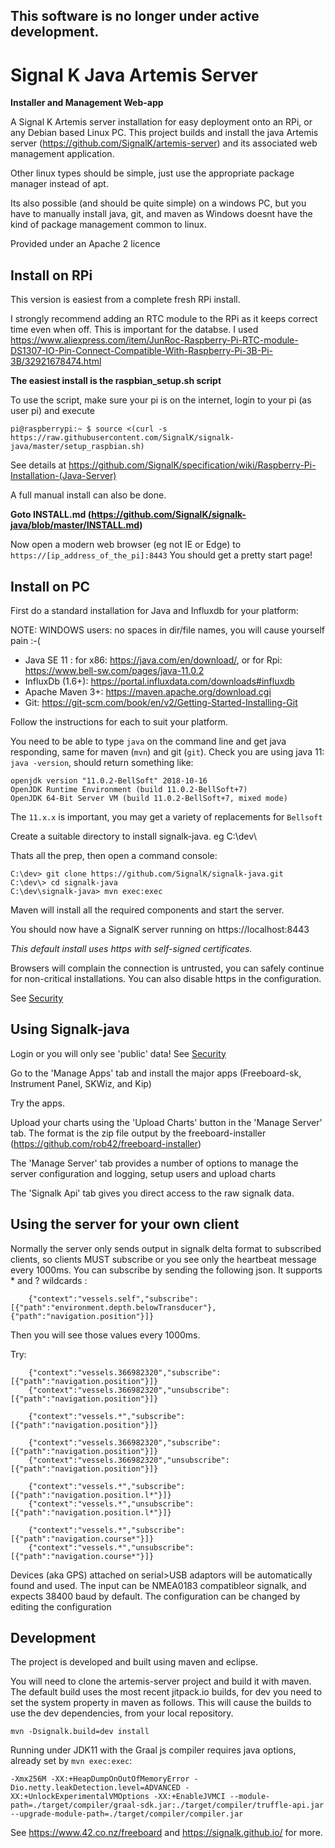 This software is no longer under active development.
---
Signal K Java Artemis Server
============================
__Installer and Management Web-app__

A Signal K Artemis server installation for easy deployment onto an RPi, or any Debian based Linux PC. This project builds and install the java Artemis server (https://github.com/SignalK/artemis-server) and its associated web management application.

Other linux types should be simple, just use the appropriate package manager instead of apt.

Its also possible (and should be quite simple) on a windows PC, but you have to manually install java, git, and maven as Windows doesnt have the kind of package management common to linux.

Provided under an Apache 2 licence

Install on RPi
--------------

This version is easiest from a complete fresh RPi install. 

I strongly recommend adding an RTC module to the RPi as it keeps correct time even when off. This is important for the databse.
I used https://www.aliexpress.com/item/JunRoc-Raspberry-Pi-RTC-module-DS1307-IO-Pin-Connect-Compatible-With-Raspberry-Pi-3B-Pi-3B/32921678474.html

__The easiest install is the raspbian_setup.sh script__

To use the script, make sure your pi is on the internet, login to your pi (as user pi) and execute
```
pi@raspberrypi:~ $ source <(curl -s https://raw.githubusercontent.com/SignalK/signalk-java/master/setup_raspbian.sh)

```

See details at https://github.com/SignalK/specification/wiki/Raspberry-Pi-Installation-(Java-Server)

A full manual install can also be done.

__Goto INSTALL.md (https://github.com/SignalK/signalk-java/blob/master/INSTALL.md)__

Now open a modern web browser (eg not IE or Edge) to `https://[ip_address_of_the_pi]:8443`
You should get a pretty start page! 

Install on PC
--------------

First do a standard installation for Java and Influxdb for your platform:

NOTE: WINDOWS users: no spaces in dir/file names, you will cause yourself pain :-(

* Java SE 11 : for x86: https://java.com/en/download/, or for Rpi: https://www.bell-sw.com/pages/java-11.0.2
* InfluxDb (1.6+): https://portal.influxdata.com/downloads#influxdb
* Apache Maven 3+: https://maven.apache.org/download.cgi
* Git: https://git-scm.com/book/en/v2/Getting-Started-Installing-Git

Follow the instructions for each to suit your platform.

You need to be able to type `java` on the command line and get java responding, same for maven (`mvn`) and git (`git`).
Check you are using java 11: `java -version`, should return something like:
```
openjdk version "11.0.2-BellSoft" 2018-10-16
OpenJDK Runtime Environment (build 11.0.2-BellSoft+7)
OpenJDK 64-Bit Server VM (build 11.0.2-BellSoft+7, mixed mode)

```
The `11.x.x` is important, you may get a variety of replacements for `Bellsoft`

Create a suitable directory to install signalk-java. eg C:\dev\

Thats all the prep, then open a command console:

```
C:\dev> git clone https://github.com/SignalK/signalk-java.git
C:\dev\> cd signalk-java
C:\dev\signalk-java> mvn exec:exec
```
Maven will install all the required components and start the server.  

You should now have a SignalK server running on https://localhost:8443

_This default install uses https with self-signed certificates._ 

Browsers will complain the connection is untrusted, 
you can safely continue for non-critical installations. You can also disable https in the configuration.

See [Security](./SECURITY.md)

Using Signalk-java
------------------

Login or you will only see 'public' data! See [Security](./SECURITY.md)

Go to the 'Manage Apps' tab and install the major apps (Freeboard-sk, Instrument Panel, SKWiz, and Kip)

Try the apps. 

Upload your charts using the 'Upload Charts' button in the 'Manage Server' tab. The format is the zip file output by the freeboard-installer (https://github.com/rob42/freeboard-installer)

The 'Manage Server' tab provides a number of options to manage the server configuration and logging, setup users and upload charts

The 'Signalk Api' tab gives you direct access to the raw signalk data.


Using the server for your own client
------------------------------------


Normally the server only sends output in signalk delta format to subscribed clients, so clients MUST subscribe or you see only the heartbeat message every 1000ms.
You can subscribe by sending the following json. It supports * and ? wildcards :
```
	{"context":"vessels.self","subscribe":[{"path":"environment.depth.belowTransducer"},{"path":"navigation.position"}]}
``` 
Then you will see those values every 1000ms.

Try:
```
	{"context":"vessels.366982320","subscribe":[{"path":"navigation.position"}]}
	{"context":"vessels.366982320","unsubscribe":[{"path":"navigation.position"}]}
	
	{"context":"vessels.*","subscribe":[{"path":"navigation.position"}]}
	
	{"context":"vessels.366982320","subscribe":[{"path":"navigation.position"}]}
	{"context":"vessels.366982320","unsubscribe":[{"path":"navigation.position"}]}
	
	{"context":"vessels.*","subscribe":[{"path":"navigation.position.l*"}]}
	{"context":"vessels.*","unsubscribe":[{"path":"navigation.position.l*"}]}
	
	{"context":"vessels.*","subscribe":[{"path":"navigation.course*"}]}
	{"context":"vessels.*","unsubscribe":[{"path":"navigation.course*"}]}
``` 

Devices (aka GPS) attached on serial>USB adaptors will be automatically found and used. The input can be NMEA0183 compatibleor signalk, and expects 38400 baud by default. The configuration can be changed by editing the configuration


Development
-----------
The project is developed and built using maven and eclipse. 

You will need to clone the artemis-server project and build it with maven. The default build uses the most recent jitpack.io builds, for dev you need to set the system property in maven as follows. This will cause the builds to use the dev dependencies, from your local repository.

```
mvn -Dsignalk.build=dev install
```

Running under JDK11 with the Graal js compiler requires java options, already set by `mvn exec:exec`:
```
-Xmx256M -XX:+HeapDumpOnOutOfMemoryError -Dio.netty.leakDetection.level=ADVANCED -XX:+UnlockExperimentalVMOptions -XX:+EnableJVMCI --module-path=./target/compiler/graal-sdk.jar:./target/compiler/truffle-api.jar --upgrade-module-path=./target/compiler/compiler.jar
```

See https://www.42.co.nz/freeboard and https://signalk.github.io/ for more.
